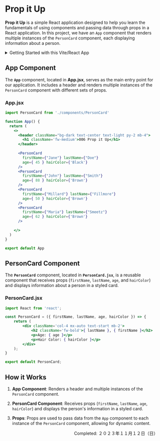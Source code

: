 # Prop it Up

**Prop it Up** is a simple React application designed to help you learn the fundamentals of using components and passing data through props in a React application. In this project, we have an `App` component that renders multiple instances of the `PersonCard` component, each displaying information about a person.

<details>
  <summary>Getting Started with this Vite/React App</summary>
    To run this app locally, follow these steps:
    
    1. Clone the repository:
    
    ```bash
    git clone https://github.com/your-username/your-repo.git
    cd your-repo
    ```

    2. Install dependencies:
    
    ```bash
    npm install
    ```

    3. Run the app:
    
    ```bash
    npm run dev
    ```
</details>

## App Component

The **`App`** component, located in **App.jsx**, serves as the main entry point for our application. It includes a header and renders multiple instances of the `PersonCard` component with different sets of props.

### App.jsx

```jsx
import PersonCard from './components/PersonCard'

function App() {
  return (
    <>
      <header className="bg-dark text-center text-light py-2 mb-4">
        <h1 className='fw-medium'>006 Prop it Up</h1>
      </header>
      
      <PersonCard
        firstName={"Jane"} lastName={"Doe"}
        age={ 45 } hairColor={'Black'}
      />
      <PersonCard
        firstName={"John"} lastName={"Smith"}
        age={ 88 } hairColor={'Brown'}
      />
      <PersonCard
        firstName={"Millard"} lastName={"Fillmore"}
        age={ 50 } hairColor={'Brown'}
      />
      <PersonCard
        firstName={"Maria"} lastName={"Smeetz"}
        age={ 62 } hairColor={'Brown'}
      />
      
    </>
  )
}

export default App
```

## PersonCard Component

The **`PersonCard`** component, located in **`PersonCard.jsx`**, is a reusable component that receives props (`firstName`, `lastName`, `age`, and `hairColor`) and displays information about a person in a styled card.

### PersonCard.jsx

```jsx
import React from 'react';

const PersonCard = ({ firstName, lastName, age, hairColor }) => {
    return (
        <div className='col-4 mx-auto text-start mb-2'>
            <h2 className='fw-bold'>{ lastName }, { firstName }</h2>
            <p>Age: { age }</p>
            <p>Hair Color: { hairColor }</p>
        </div>
    );
}

export default PersonCard;
```

## How it Works

1. **App Component**: Renders a header and multiple instances of the `PersonCard` component.

2. **PersonCard Component**: Receives props (`firstName`, `lastName`, `age`, `hairColor`) and displays the person's information in a styled card.

3. **Props**: Props are used to pass data from the `App` component to each instance of the `PersonCard` component, allowing for dynamic content.

<!-- --- -->
<p align="right">Completed: ２０２３年１１月１２日（日）</p>